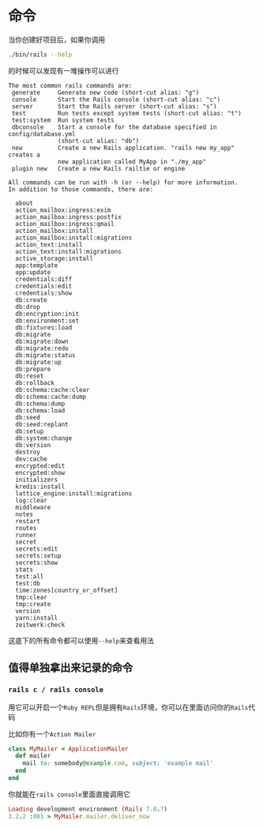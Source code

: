 # 命令
<p id="mTXjNS2Aqm3sy5yUg6iHUn">

当你创建好项目后，如果你调用

</p>

<p id="ie739S8on7V15qJnrcx9jc">

```Bash
./bin/rails --help
```


</p>

<p id="6bAMs9XzmraVVsyQ3kWTwX">

的时候可以发现有一堆操作可以进行

</p>

<p id="g5fbbkBBgnSRfUe9wdaE3C">

```text
The most common rails commands are:
 generate     Generate new code (short-cut alias: "g")
 console      Start the Rails console (short-cut alias: "c")
 server       Start the Rails server (short-cut alias: "s")
 test         Run tests except system tests (short-cut alias: "t")
 test:system  Run system tests
 dbconsole    Start a console for the database specified in config/database.yml
              (short-cut alias: "db")
 new          Create a new Rails application. "rails new my_app" creates a
              new application called MyApp in "./my_app"
 plugin new   Create a new Rails railtie or engine

All commands can be run with -h (or --help) for more information.
In addition to those commands, there are:

  about
  action_mailbox:ingress:exim
  action_mailbox:ingress:postfix
  action_mailbox:ingress:qmail
  action_mailbox:install
  action_mailbox:install:migrations
  action_text:install
  action_text:install:migrations
  active_storage:install
  app:template
  app:update
  credentials:diff
  credentials:edit
  credentials:show
  db:create
  db:drop
  db:encryption:init
  db:environment:set
  db:fixtures:load
  db:migrate
  db:migrate:down
  db:migrate:redo
  db:migrate:status
  db:migrate:up
  db:prepare
  db:reset
  db:rollback
  db:schema:cache:clear
  db:schema:cache:dump
  db:schema:dump
  db:schema:load
  db:seed
  db:seed:replant
  db:setup
  db:system:change
  db:version
  destroy
  dev:cache
  encrypted:edit
  encrypted:show
  initializers
  kredis:install
  lattice_engine:install:migrations
  log:clear
  middleware
  notes
  restart
  routes
  runner
  secret
  secrets:edit
  secrets:setup
  secrets:show
  stats
  test:all
  test:db
  time:zones[country_or_offset]
  tmp:clear
  tmp:create
  version
  yarn:install
  zeitwerk:check
```


</p>

<p id="44rMCWm7JZYqWQisiCKKvJ">

这底下的所有命令都可以使用`--help`来查看用法

</p>

<p id="kYU33oF3msyc8zxohFW81S">

## 值得单独拿出来记录的命令

</p>

<p id="dmDAbpk62opf4Hxq5A5Yuw">

### `rails c / rails console`

</p>

<p id="gfEUJy6xpKQWMDMwEiTDNo">

用它可以开启一个`Ruby REPL`但是拥有`Rails`环境，你可以在里面访问你的`Rails`代码

</p>

<p id="kDe1XFQYd2vy6RiZwt1CRf">

比如你有一个`Action Mailer`

</p>

<p id="8rQgaa3a8STEQu8GgPEzQM">

```Ruby
class MyMailer < ApplicationMailer
  def mailer
    mail to: somebody@example.com, subject: 'example mail'
  end
end
```


</p>

<p id="jSdGxpFWQg3BzrNWEVQaoQ">

你就能在`rails console`里面直接调用它

</p>

<p id="9VSfQXdpVw3EhN4VVRTzum">

```Ruby
Loading development environment (Rails 7.0.7)
3.2.2 :001 > MyMailer.mailer.deliver_now
```


</p>
